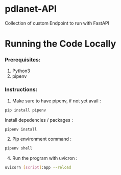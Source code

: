 # pdlanet-API
Collection of custom Endpoint to run with FastAPI

# Running the Code Locally

### Prerequisites:

1. Python3
2. pipenv

### Instructions:

1. Make sure to have pipenv, if not yet avail :
```bash
pip install pipenv
```
Install depedencies / packages :
```bash
pipenv install
```
2. Pip environment command :
```bash
pipenv shell
```
4. Run the program with uvicron :
```bash
uvicorn [script]:app --reload
```

